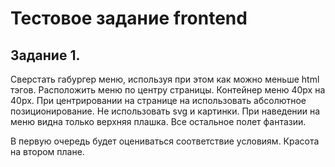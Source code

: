 # Тестовое задание frontend

## Задание 1.
Сверстать габургер меню, используя при этом как можно меньше html тэгов. Расположить меню по центру страницы. Контейнер меню 40px на 40px. При центрировании на странице на использовать абсолютное позиционирование. Не использовать svg и картинки. При наведении на меню видна только верхняя плашка. Все остальное полет фантазии.

В первую очередь будет оцениваться соответствие условиям. Красота на втором плане.
